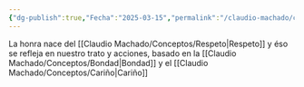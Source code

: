 ```yaml
---
{"dg-publish":true,"Fecha":"2025-03-15","permalink":"/claudio-machado/conceptos/honra/","dgPassFrontmatter":true}
---
```


La honra nace del [[Claudio Machado/Conceptos/Respeto\|Respeto]] y éso se refleja en nuestro trato y acciones, basado en la [[Claudio Machado/Conceptos/Bondad\|Bondad]] y el [[Claudio Machado/Conceptos/Cariño\|Cariño]] 